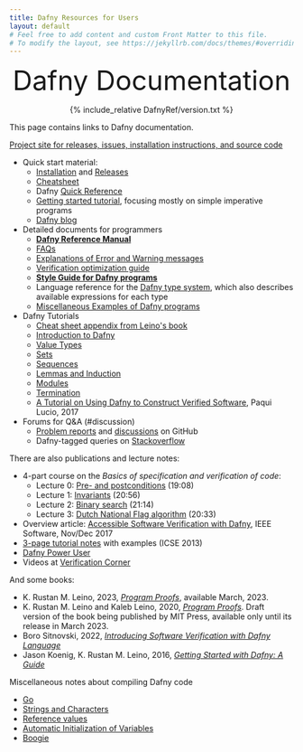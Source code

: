 ```yaml
---
title: Dafny Resources for Users
layout: default
# Feel free to add content and custom Front Matter to this file.
# To modify the layout, see https://jekyllrb.com/docs/themes/#overriding-theme-defaults
---
```


<link rel="stylesheet" href="assets/main.css">
<script src="https://polyfill.io/v3/polyfill.min.js?features=es6"></script>
<script id="MathJax-script" async src="https://cdn.jsdelivr.net/npm/mathjax@3/es5/tex-mml-chtml.js"></script>
<script type="text/x-mathjax-config">
        MathJax.Hub.Config({tex2jax: {inlineMath: [['$','$'], ["\\(","\\)"]], displayMath: [ ["$$","$$"], ["\\[","\\]"] ]
        }});
</script>

<font size="+4"><p style="text-align: center;">Dafny Documentation</p></font>

<p style="text-align: center;">
{% include_relative DafnyRef/version.txt %}
</p>

This page contains links to Dafny documentation.

[Project site for releases, issues, installation instructions, and source code](https://github.com/dafny-lang/dafny)

* Quick start material:
   * [Installation](https://github.com/dafny-lang/dafny/wiki/INSTALL) and [Releases](https://github.com/dafny-lang/dafny/releases)
   * [Cheatsheet](DafnyCheatsheet.pdf)
   * Dafny [Quick Reference](./QuickReference)
   * [Getting started tutorial](./OnlineTutorial/guide), focusing mostly on simple imperative programs
   * [Dafny blog](https://dafny.org/blog)
* Detailed documents for programmers
   * [**Dafny Reference Manual**](DafnyRef/DafnyRef)
   * [FAQs](HowToFAQ/index)
   * [Explanations of Error and Warning messages](HowToFAQ/Errors)
   * [Verification optimization guide](VerificationOptimization/VerificationOptimization)
   * [**Style Guide for Dafny programs**](StyleGuide/Style-Guide)
   * Language reference for the [Dafny type system](http://leino.science/papers/krml243.html), which also describes available expressions for each type
   * [Miscellaneous Examples of Dafny programs](examples/README)
* Dafny Tutorials
   * [Cheat sheet appendix from Leino's book](Dafny-cheat-sheet.pdf)
   * [Introduction to Dafny](OnlineTutorial/guide)
   * [Value Types](OnlineTutorial/ValueTypes)
   * [Sets](OnlineTutorial/Sets)
   * [Sequences](OnlineTutorial/Sequences)
   * [Lemmas and Induction](OnlineTutorial/Lemmas)
   * [Modules](OnlineTutorial/Modules)
   * [Termination](OnlineTutorial/Termination)
   * [A Tutorial on Using Dafny to Construct Verified Software](https://arxiv.org/pdf/1701.04481.pdf), Paqui Lucio, 2017
* Forums for Q&amp;A (#discussion)
   * [Problem reports](https://github.com/dafny-lang/dafny/issues) and [discussions](https://github.com/dafny-lang/dafny/discussions) on GitHub
   * Dafny-tagged queries on [Stackoverflow](https://stackoverflow.com/questions/tagged/dafny)

There are also publications and lecture notes:

* 4-part course on the _Basics of specification and verification of code_:
  - Lecture 0: [Pre- and postconditions](https://youtu.be/oLS_y842fMc) (19:08)
  - Lecture 1: [Invariants](https://youtu.be/J0FGb6PyO_k) (20:56)
  - Lecture 2: [Binary search](https://youtu.be/-_tx3lk7yn4) (21:14)
  - Lecture 3: [Dutch National Flag algorithm](https://youtu.be/dQC5m-GZYbk) (20:33)
* Overview article: [Accessible Software Verification with Dafny](https://www.computer.org/csdl/mags/so/2017/06/mso2017060094-abs.html), IEEE Software, Nov/Dec 2017
* [3-page tutorial notes](http://leino.science/papers/krml233.pdf) with examples (ICSE 2013)
* [Dafny Power User](http://leino.science/dafny-power-user)
* Videos at [Verification Corner](https://www.youtube.com/channel/UCP2eLEql4tROYmIYm5mA27A)

And some books:
* K. Rustan M. Leino, 2023, [_Program Proofs_](https://mitpress.mit.edu/9780262546232/program-proofs/), available March, 2023.
* K. Rustan M. Leino and Kaleb Leino, 2020, [_Program Proofs_](https://www.lulu.com/shop/k-rustan-m-leino-and-kaleb-leino/program-proofs/paperback/product-wqy8w5.html). Draft version of the book being published by MIT Press, available only until its release in March 2023. 
* Boro Sitnovski, 2022, [_Introducing Software Verification with Dafny Language_](https://link.springer.com/book/10.1007/978-1-4842-7978-6_)
* Jason Koenig, K. Rustan M. Leino, 2016, [_Getting Started with Dafny: A Guide_](https://www.microsoft.com/en-us/research/wp-content/uploads/2016/12/krml220.pdf)

Miscellaneous notes about compiling Dafny code
   * [Go](Compilation/Go)
   * [Strings and Characters](Compilation/StringsAndChars)
   * [Reference values](Compilation/ReferenceTypes)
   * [Automatic Initialization of Variables](Compilation/AutoInitialization)
   * [Boogie](Compilation/Boogie)
